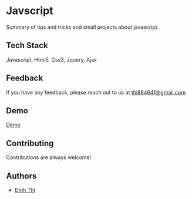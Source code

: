 
# Javscript

Summary of tips and tricks and small projects about javascript.

## Tech Stack

Javascript, Html5, Css3, Jquery, Ajax

## Feedback

If you have any feedback, please reach out to us at thi884641@gmail.com

## Demo

[Demo](https://www.youtube.com/watch?v=U-c1RJJZO_c&list=PLgz7OZD8X9MD-V33LxkTb9hAOsn8mvr-A)


## Contributing

Contributions are always welcome!


## Authors

- [Đình Thi](https://github.com/dinhthi12)
